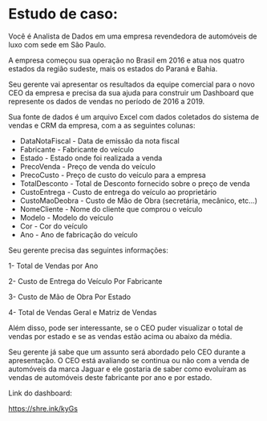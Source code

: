 # Estudo de caso:

Você é Analista de Dados em uma empresa revendedora de automóveis de luxo com sede em São Paulo. 

A empresa começou sua operação no Brasil em 2016 e atua nos quatro estados da região sudeste, mais os estados do Paraná e Bahia.

Seu gerente vai apresentar os resultados da equipe comercial para o novo CEO da empresa e precisa da sua ajuda para construir um Dashboard que represente os dados de vendas 
no período de 2016 a 2019.

Sua fonte de dados é um arquivo Excel com dados coletados do sistema de vendas e CRM da empresa, com a as seguintes colunas:

* DataNotaFiscal - Data de emissão da nota fiscal
* Fabricante - Fabricante do veículo
* Estado - Estado onde foi realizada a venda
* PrecoVenda - Preço de venda do veículo
* PrecoCusto - Preço de custo do veículo para a empresa
* TotalDesconto - Total de Desconto fornecido sobre o preço de venda
* CustoEntrega - Custo de entrega do veículo ao proprietário
* CustoMaoDeobra - Custo de Mão de Obra (secretária, mecânico, etc...)
* NomeCliente - Nome do cliente que comprou o veículo
* Modelo - Modelo do veículo
* Cor - Cor do veículo
* Ano - Ano de fabricação do veículo

Seu gerente precisa das seguintes informações:

1- Total de Vendas por Ano

2- Custo de Entrega do Veículo Por Fabricante

3- Custo de Mão de Obra Por Estado

4- Total de Vendas Geral e Matriz de Vendas

Além disso, pode ser interessante, se o CEO puder visualizar o total de vendas por estado e se as vendas estão acima ou abaixo da média. 

Seu gerente já sabe que um assunto será abordado pelo CEO durante a apresentação. O CEO está avaliando se continua ou não com a venda de automóveis da marca Jaguar e ele gostaria de saber como evoluíram as vendas de automóveis deste fabricante por ano e por estado.

Link do dashboard:

https://shre.ink/kyGs
